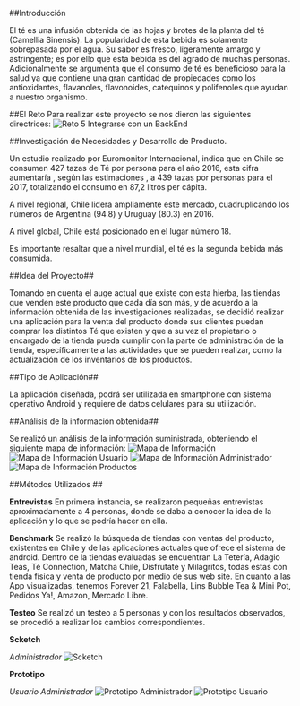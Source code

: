 ##Introducción

El té es una infusión obtenida de las hojas y brotes de la planta del té (Camellia Sinensis).
La popularidad de esta bebida es solamente sobrepasada por el agua. Su sabor es fresco, ligeramente amargo y astringente; es por ello que esta bebida es del agrado de muchas personas.
Adicionalmente se argumenta que el consumo de té es beneficioso para la salud ya que contiene una gran cantidad de propiedades como los antioxidantes, flavanoles, flavonoides, catequinos y polifenoles que ayudan a nuestro organismo.

##El Reto
Para realizar este proyecto se nos dieron las siguientes directrices:
![Reto 5 Integrarse con un BackEnd](https://image.ibb.co/mOof7x/39b12563_49ce_4985_bfcb_502210842aa3.jpg)

##Investigación de Necesidades y Desarrollo de Producto.


Un estudio realizado por Euromonitor Internacional, indica que en Chile se consumen 427 tazas de Té por persona para el año 2016, esta cifra aumentaría , según las estimaciones , a 439 tazas por personas para el 2017, totalizando el consumo en 87,2 litros per cápita.

A nivel regional, Chile lidera ampliamente este mercado, cuadruplicando los números de Argentina (94.8) y Uruguay (80.3) en 2016.

A nivel global, Chile está posicionado en el lugar número 18.

Es importante resaltar que a nivel mundial, el té es la segunda bebida más consumida.

##Idea del Proyecto##

Tomando en cuenta el auge actual que existe con esta hierba,  las tiendas que venden este producto que cada día son más,  y  de acuerdo a la información obtenida de las investigaciones realizadas, se decidió realizar una aplicación para la venta del producto donde sus clientes puedan comprar los distintos Té que existen y que a su vez el propietario o encargado de la tienda pueda cumplir con la parte de administración de la tienda, específicamente a las actividades que se pueden realizar, como la actualización de los inventarios de los productos.

##Tipo de Aplicación##

La aplicación diseñada, podrá ser utilizada en smartphone con sistema operativo Android y requiere de datos celulares para su utilización.



##Análisis de la información obtenida##

Se realizó un análisis de la información suministrada, obteniendo  el siguiente mapa de información:
![Mapa de Información](https://ibb.co/k4ywVH)
![Mapa de Información Usuario](https://ibb.co/nkFocx)
![Mapa de Información Administrador](https://ibb.co/k4BuHx)
![Mapa de Información Productos](https://ibb.co/jg6iAH)

##Métodos Utilizados ##

**Entrevistas**	
En primera instancia, se realizaron pequeñas entrevistas aproximadamente a 4 personas, donde se daba a conocer la idea de la aplicación y lo que se podría hacer en ella.

**Benchmark**
	Se realizó la búsqueda de tiendas con ventas del producto, existentes en Chile y de las aplicaciones actuales que ofrece el sistema de android.
	Dentro de la tiendas evaluadas se encuentran La Tetería, Adagio Teas, Té Connection, Matcha Chile, Disfrutate y Milagritos, todas estas con tienda física y venta de producto por medio de sus web site.
	En cuanto a las App visualizadas, tenemos Forever 21, Falabella, Lins Bubble Tea & Mini Pot, Pedidos Ya!, Amazon, Mercado Libre.

**Testeo**
	Se realizó un testeo a 5 personas y con los resultados observados, se procedió a realizar los cambios correspondientes.

**Scketch**

*Administrador*
![Scketch](https://ibb.co/ckeBVH)

**Prototipo**

*Usuario Administrador*
![Prototipo Administrador](https://ibb.co/gweOcx)
![Prototipo Usuario](https://ibb.co/iQjH4c)





